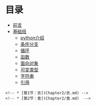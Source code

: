 # 目录

* [前言](README.md)
* [基础班](基础班/README.md)
	* [python介绍](基础班/python介绍.md)
	* [条件分支](基础班/条件分支.md)
	* [循环](基础班/while循环.md)
	* [函数](基础班/函数.md)
	* [面向对象](基础班/面向对象.md)
	* [可变类型](基础班/可变类型.md)
	* [字符串](基础班/字符串.md)
	* [引用](基础班/引用.md)
<!-- * [就业班](就业班/README.md) -->
	<!-- * [第1节：衣](Chapter2/衣.md) -->
	<!-- * [第2节：食](Chapter2/食.md)  -->

